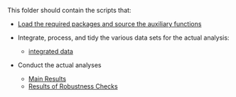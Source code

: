This folder should contain the scripts that:

- [Load the required packages and source the auxiliary functions](lib/Functions.R)

- Integrate, process, and tidy the various data sets for the actual analysis:
	- [integrated data](data-processing/00_PrepareData.md)
- Conduct the actual analyses
	- [Main Results](src/analysis/01_main_analysis.md)
  - [Results of Robustness Checks](src/analysis/02_robustness_checks.md)
